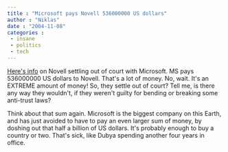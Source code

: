 ```yaml
---
title : "Microsoft pays Novell 536000000 US dollars"
author : "Niklas"
date : "2004-11-08"
categories : 
 - insane
 - politics
 - tech
---
```


[Here's info](http://www.neowin.net/comments.php?id=25439&category=main) on Novell settling out of court with Microsoft. MS pays 536000000 US dollars to Novell. That's a lot of money. No, wait. It's an EXTREME amount of money! So, they settle out of court? Tell me, is there any way they wouldn't, if they weren't guilty for bending or breaking some anti-trust laws?

Think about that sum again. Microsoft is the biggest company on this Earth, and has just avoided to have to pay an even larger sum of money, by doshing out that half a billion of US dollars. It's probably enough to buy a country or two. That's sick, like Dubya spending another four years in office.
